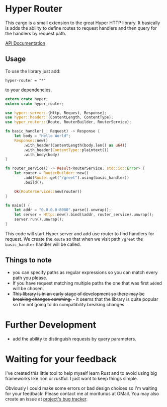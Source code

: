 # Hyper Router

This cargo is a small extension to the great Hyper HTTP library. It basically is
adds the ability to define routes to request handlers and then query for the handlers
by request path.

[API Documentation](http://radoszewski.pl/hyper-router/0.3.0/hyper_router/)

## Usage

To use the library just add:

```
hyper-router = "*"
```

to your dependencies.

```rust
extern crate hyper;
extern crate hyper_router;

use hyper::server::{Http, Request, Response};
use hyper::header::{ContentLength, ContentType};
use hyper_router::{Route, RouterBuilder, RouterService};

fn basic_handler(_: Request) -> Response {
    let body = "Hello World";
    Response::new()
        .with_header(ContentLength(body.len() as u64))
        .with_header(ContentType::plaintext())
        .with_body(body)
}

fn router_service() -> Result<RouterService, std::io::Error> {
    let router = RouterBuilder::new()
        .add(Route::get("/greet").using(basic_handler))
        .build();

    Ok(RouterService::new(router))
}

fn main() {
    let addr = "0.0.0.0:8080".parse().unwrap();
    let server = Http::new().bind(&addr, router_service).unwrap();
    server.run().unwrap();
}
```

This code will start Hyper server and add use router to find handlers for request.
We create the `Route` so that when we visit path `/greet` the `basic_handler` handler
will be called.

## Things to note

* you can specify paths as regular expressions so you can match every path you please.
* If you have request matching multiple paths the one that was first `add`ed will be chosen.
* ~~This library is in an early stage of development so there may be breaking changes comming.~~ -
  it seems that the library is quite popular so I'm not going to do compatibility breaking changes.

# Further Development

* add the ability to distinguish requests by query parameters.

# Waiting for your feedback

I've created this little tool to help myself learn Rust and to avoid using big frameworks
like Iron or rustful. I just want to keep things simple.

Obviously I could make some errors or bad design choices so I'm waiting for your feedback!
Please contact me at moriturius at GMail. You may also create an issue at [project's bug tracker](https://github.com/marad/hyper-router/issues).

